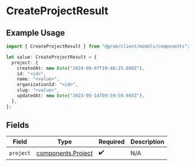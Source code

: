 # CreateProjectResult

## Example Usage

```typescript
import { CreateProjectResult } from "@gram/client/models/components";

let value: CreateProjectResult = {
  project: {
    createdAt: new Date("2024-09-07T19:46:25.899Z"),
    id: "<id>",
    name: "<value>",
    organizationId: "<id>",
    slug: "<value>",
    updatedAt: new Date("2023-05-14T09:59:59.603Z"),
  },
};
```

## Fields

| Field                                                    | Type                                                     | Required                                                 | Description                                              |
| -------------------------------------------------------- | -------------------------------------------------------- | -------------------------------------------------------- | -------------------------------------------------------- |
| `project`                                                | [components.Project](../../models/components/project.md) | :heavy_check_mark:                                       | N/A                                                      |